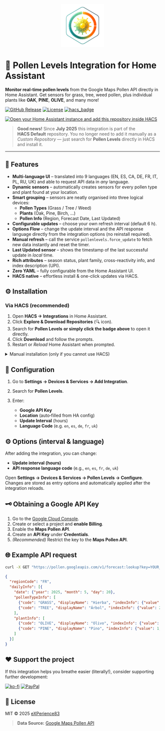 <p align="center">
  <img src="https://raw.githubusercontent.com/home-assistant/brands/master/custom_integrations/pollenlevels/icon.png" alt="Pollen Levels logo" width="140"/>
</p>

# 🌼 Pollen Levels Integration for Home Assistant

**Monitor real‑time pollen levels** from the Google Maps Pollen API directly in Home Assistant.
Get sensors for grass, tree, weed pollen, plus individual plants like **OAK**, **PINE**, **OLIVE**, and many more!

[![GitHub Release][release-shield]][release-url]
[![License][license-shield]](LICENSE)
[![hacs\_badge][hacs-shield]][hacs-url]

[![Open your Home Assistant instance and add this repository inside HACS](https://my.home-assistant.io/badges/hacs_repository.svg)](https://my.home-assistant.io/redirect/hacs_repository/?owner=eXPerience83&repository=pollenlevels&category=integration)

[release-shield]: https://img.shields.io/github/release/eXPerience83/pollenlevels.svg?style=flat
[release-url]: https://github.com/eXPerience83/pollenlevels/releases
[license-shield]: https://img.shields.io/github/license/eXPerience83/pollenlevels.svg?style=flat
[hacs-shield]: https://img.shields.io/badge/HACS-Default-blue.svg?style=flat
[hacs-url]: https://github.com/hacs/integration
[downloads-shield]: https://img.shields.io/github/downloads/eXPerience83/pollenlevels/total.svg?style=flat
[downloads-latest-shield]: https://img.shields.io/github/downloads/eXPerience83/pollenlevels/latest/total.svg?style=flat

> **Good news!** Since **July 2025** this integration is part of the **HACS Default** repository. You no longer need to add it manually as a *Custom Repository* — just search for **Pollen Levels** directly in HACS and install it.

---

## 🌟 Features

* **Multi-language UI** – translated into 9 languages (EN, ES, CA, DE, FR, IT, PL, RU, UK) and able to request API data in *any* language.
* **Dynamic sensors** – automatically creates sensors for every pollen type and plant found at your location.
* **Smart grouping** – sensors are neatly organised into three logical devices:
  * **Pollen Types** (Grass / Tree / Weed)
  * **Plants** (Oak, Pine, Birch, …)
  * **Pollen Info** (Region, Forecast Date, Last Updated)
* **Configurable updates** – choose your own refresh interval (default 6 h).
* **Options Flow** – change the update interval and the API response language directly from the integration options (no reinstall required).
* **Manual refresh** – call the service `pollenlevels.force_update` to fetch new data instantly and reset the timer.
* **Last Updated sensor** – shows the timestamp of the last successful update in *local* time.
* **Rich attributes** – season status, plant family, cross-reactivity info, and index description (UPI).
* **Zero YAML** – fully configurable from the Home Assistant UI.
* **HACS native** – effortless install & one-click updates via HACS.


## ⚙️ Installation

### Via HACS (recommended)

1. Open **HACS → Integrations** in Home Assistant.
2. Click **Explore & Download Repositories** (🔍 icon).
3. Search for **Pollen Levels** **or simply click the badge above** to open it directly.
4. Click **Download** and follow the prompts.
5. Restart or *Reload* Home Assistant when prompted.

<details>
<summary>Manual installation (only if you cannot use HACS)</summary>

1. Download the latest release from the [releases page][release-url].
2. Copy the `custom_components/pollenlevels` folder into your Home Assistant `custom_components` directory.
3. Restart Home Assistant.

</details>

## 🔑 Configuration

1. Go to **Settings → Devices & Services → Add Integration**.
2. Search for **Pollen Levels**.
3. Enter:

   * **Google API Key**
   * **Location** (auto‑filled from HA config)
   * **Update Interval** (hours)
   * **Language Code** (e.g. `en`, `es`, `de`, `fr`, `uk`)

## ⚙️ Options (interval & language)

After adding the integration, you can change:
- **Update interval (hours)**
- **API response language code** (e.g., `en`, `es`, `fr`, `de`, `uk`)

Open **Settings → Devices & Services → Pollen Levels → Configure**.
Changes are stored as entry options and automatically applied after the integration reloads.

## 🗝️ Obtaining a Google API Key

1. Go to the [Google Cloud Console](https://console.cloud.google.com/).
2. Create or select a project and **enable Billing**.
3. Enable the **Maps Pollen API**.
4. Create an **API Key** under **Credentials**.
5. *(Recommended)* Restrict the key to the **Maps Pollen API**.

## 🌐 Example API request

```bash
curl -X GET "https://pollen.googleapis.com/v1/forecast:lookup?key=YOUR_KEY&location.latitude=48.8566&location.longitude=2.3522&days=1&languageCode=es"
```

```json
{
  "regionCode": "FR",
  "dailyInfo": [{
    "date": {"year": 2025, "month": 5, "day": 20},
    "pollenTypeInfo": [
      {"code": "GRASS", "displayName": "Hierba", "indexInfo": {"value": 3, "category": "Moderate"}},
      {"code": "TREE", "displayName": "Árbol", "indexInfo": {"value": 2, "category": "Low"}}
    ],
    "plantInfo": [
      {"code": "OLIVE", "displayName": "Olivo", "indexInfo": {"value": 2, "category": "Low"}},
      {"code": "PINE", "displayName": "Pino", "indexInfo": {"value": 1, "category": "Very Low"}}
    ]
  }]
}
```

## ❤️ Support the project

If this integration helps you breathe easier (literally!), consider supporting further development:

[![ko-fi](https://ko-fi.com/img/githubbutton_sm.svg)](https://ko-fi.com/experience83)  [![PayPal](https://img.shields.io/badge/PayPal-Donate-blue?logo=paypal\&style=flat)](https://paypal.me/eXPerience83)

## 📜 License

MIT © 2025 [eXPerience83](LICENSE)

> **Data Source:** [Google Maps Pollen API](https://developers.google.com/maps/documentation/pollen)
